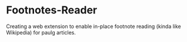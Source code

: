 # Footnotes-Reader
Creating a web extension to enable in-place footnote reading (kinda like Wikipedia) for paulg articles.
